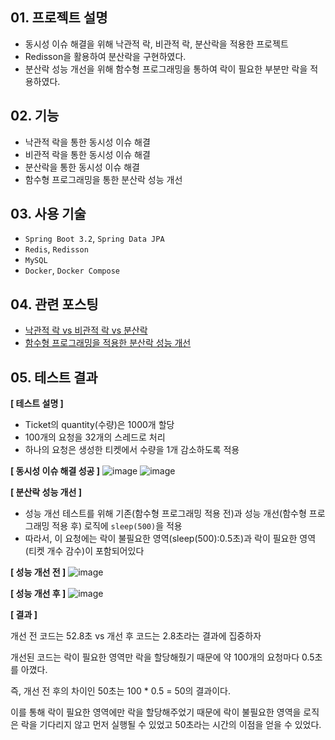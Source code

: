 ## 01. 프로젝트 설명
- 동시성 이슈 해결을 위해  낙관적 락, 비관적 락, 분산락을 적용한 프로젝트
- Redisson을 활용하여 분산락을 구현하였다.
- 분산락 성능 개선을 위해 함수형 프로그래밍을 통하여 락이 필요한 부분만 락을 적용하였다.

## 02. 기능
- 낙관적 락을 통한 동시성 이슈 해결
- 비관적 락을 통한 동시성 이슈 해결
- 분산락을 통한 동시성 이슈 해결
- 함수형 프로그래밍을 통한 분산락 성능 개선

## 03. 사용 기술
- `Spring Boot 3.2`, `Spring Data JPA`
- `Redis`, `Redisson`
- `MySQL`
- `Docker`, `Docker Compose`

## 04. 관련 포스팅
- [낙관적 락 vs 비관적 락 vs 분산락](https://lsh2613.tistory.com/270)
- [함수형 프로그래밍을 적용한 분산락 성능 개선](https://lsh2613.tistory.com/271)

## 05. 테스트 결과
**[ 테스트 설명 ]**
- Ticket의 quantity(수량)은 1000개 할당
- 100개의 요청을 32개의 스레드로 처리
- 하나의 요청은 생성한 티켓에서 수량을 1개 감소하도록 적용

**[ 동시성 이슈 해결 성공 ]**
![image](https://github.com/user-attachments/assets/4f8b207b-d61e-403a-bfb4-354df909a5b8)
![image](https://github.com/user-attachments/assets/e3ced8b8-f560-43e9-accf-6d4ad09cf4a5)

**[ 분산락 성능 개선 ]**
- 성능 개선 테스트를 위해 기존(함수형 프로그래밍 적용 전)과 성능 개선(함수형 프로그래밍 적용 후) 로직에 `sleep(500)`을 적용
- 따라서, 이 요청에는 락이 불필요한 영역(sleep(500):0.5초)과 락이 필요한 영역(티켓 개수 감수)이 포함되어있다

**[ 성능 개선 전 ]**
![image](https://github.com/user-attachments/assets/88392ced-3212-4ee7-94e4-75fbc8b3ff3c)

**[ 성능 개선 후 ]**
![image](https://github.com/user-attachments/assets/702d7d4c-9ffd-4b63-9ae7-2fa7909d07ad)

**[ 결과 ]**

개선 전 코드는 52.8초 vs 개선 후 코드는 2.8초라는 결과에 집중하자

개선된 코드는 락이 필요한 영역만 락을 할당해줬기 때문에 약 100개의 요청마다 0.5초를 아꼈다.

즉, 개선 전 후의 차이인 50초는 100 * 0.5 = 50의 결과이다.


이를 통해 락이 필요한 영역에만 락을 할당해주었기 때문에 락이 불필요한 영역을 로직은 락을 기다리지 않고 먼저 실행될 수 있었고 50초라는 시간의 이점을 얻을 수 있었다.
